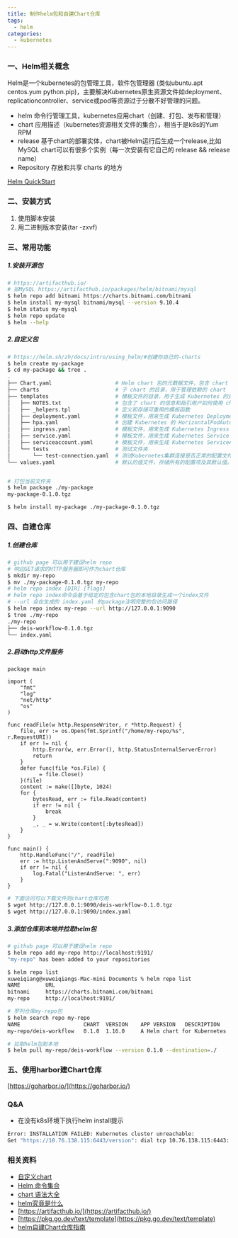```yaml
---
title: 制作helm包和自建Chart仓库
tags:
  - helm
categories:
  - kubernetes
---
```


### 一、Helm相关概念

Helm是一个kubernetes的包管理工具，软件包管理器 (类似ubuntu.apt centos.yum python.pip)，主要解决Kubernetes原生资源文件如deployment、replicationcontroller、service或pod等资源过于分散不好管理的问题。

- helm 命令行管理工具，kubernetes应用chart（创建、打包、发布和管理）
- chart 应用描述（kubernetes资源相关文件的集合），相当于是k8s的Yum RPM
- release 基于chart的部署实体，chart被Helm运行后生成一个release,比如MySQL chart可以有很多个实例（每一次安装有它自己的 release && release name）
- Repository 存放和共享 charts 的地方

[Helm QuickStart](https://helm.sh/zh/docs/intro/using_helm/)

### 二、安装方式

1. 使用脚本安装
2. 用二进制版本安装(tar -zxvf)

### 三、常用功能

##### 1.安装开源包

``` bash
# https://artifacthub.io/
# 如MySQL https://artifacthub.io/packages/helm/bitnami/mysql
$ helm repo add bitnami https://charts.bitnami.com/bitnami
$ helm install my-mysql bitnami/mysql --version 9.10.4
$ helm status my-mysql
$ helm repo update
$ helm --help
```

##### 2.自定义包

``` bash
# https://helm.sh/zh/docs/intro/using_helm/#创建你自己的-charts
$ helm create my-package
$ cd my-package && tree .
.
├── Chart.yaml                    # Helm chart 包的元数据文件，包含 chart 的名称、版本、描述等信息。
├── charts                        # 子 chart 的目录，用于管理依赖的 chart
├── templates                     # 模板文件的目录，用于生成 Kubernetes 的资源清单
│   ├── NOTES.txt                 # 包含了 chart 的信息和指引用户如何使用 chart
│   ├── _helpers.tpl              # 定义和存储可重用的模板函数
│   ├── deployment.yaml           # 模板文件，用来生成 Kubernetes Deployment 资源的清单
│   ├── hpa.yaml                  # 创建 Kubernetes 的 HorizontalPodAutoscaler（HPA）资源对象
│   ├── ingress.yaml              # 模板文件，用来生成 Kubernetes Ingress 资源的清单
│   ├── service.yaml              # 模板文件，用来生成 Kubernetes Service 资源的清单
│   ├── serviceaccount.yaml       # 模板文件，用来生成 Kubernetes ServiceAccount 资源的清单
│   └── tests                     # 测试文件夹
│       └── test-connection.yaml  # 测试Kubernetes集群连接是否正常的配置文件
└── values.yaml                   # 默认的值文件，存储所有的配置项及其默认值。


# 打包当前文件夹
$ helm package ./my-package
my-package-0.1.0.tgz

$ helm install my-package ./my-package-0.1.0.tgz
```

### 四、自建仓库

##### 1.创建仓库

``` bash
# github page 可以用于建设helm repo
# 响应GET请求的HTTP服务器即可作为chart仓库
$ mkdir my-repo
$ mv ./my-package-0.1.0.tgz my-repo
# helm repo index [DIR] [flags]
# helm repo index命令会基于给定的包含chart包的本地目录生成一个index文件
# --url 会在生成的 index.yaml 的package注明完整的包访问路径
$ helm repo index my-repo --url http://127.0.0.1:9090
$ tree ./my-repo 
./my-repo
├── deis-workflow-0.1.0.tgz
└── index.yaml
```

##### 2.启动http文件服务

``` golang
package main

import (
	"fmt"
	"log"
	"net/http"
	"os"
)

func readFile(w http.ResponseWriter, r *http.Request) {
	file, err := os.Open(fmt.Sprintf("/home/my-repo/%s", r.RequestURI))
	if err != nil {
		http.Error(w, err.Error(), http.StatusInternalServerError)
		return
	}
	defer func(file *os.File) {
		_ = file.Close()
	}(file)
	content := make([]byte, 1024)
	for {
		bytesRead, err := file.Read(content)
		if err != nil {
			break
		}
		_, _ = w.Write(content[:bytesRead])
	}
}

func main() {
	http.HandleFunc("/", readFile)
	err := http.ListenAndServe(":9090", nil)
	if err != nil {
		log.Fatal("ListenAndServe: ", err)
	}
}
```

``` bash
# 下面访问可以下载文件则chart仓库可用
$ wget http://127.0.0.1:9090/deis-workflow-0.1.0.tgz
$ wget http://127.0.0.1:9090/index.yaml
```

##### 3.添加仓库到本地并拉取helm包

``` bash
# github page 可以用于建设helm repo
$ helm repo add my-repo http://localhost:9191/      
"my-repo" has been added to your repositories

$ helm repo list
xuweiqiang@xuweiqiangs-Mac-mini Documents % helm repo list
NAME     	URL                                              
bitnami  	https://charts.bitnami.com/bitnami
my-repo  	http://localhost:9191/

# 罗列仓库my-repo包
$ helm search repo my-repo
NAME                 	CHART  VERSION	  APP VERSION	DESCRIPTION                
my-repo/deis-workflow	0.1.0  1.16.0     A Helm chart for Kubernetes

# 拉取helm包到本地
$ helm pull my-repo/deis-workflow --version 0.1.0 --destination=./
```

### 五、使用harbor建Chart仓库

[https://goharbor.io/](https://goharbor.io/)

### Q&A

- 在没有k8s环境下执行helm install提示

``` bash
Error: INSTALLATION FAILED: Kubernetes cluster unreachable: 
Get "https://10.76.138.115:6443/version": dial tcp 10.76.138.115:6443: connect: no route to host
```

### 相关资料

- [自定义chart](https://helm.sh/zh/docs/intro/using_helm/#%E5%AE%89%E8%A3%85%E5%89%8D%E8%87%AA%E5%AE%9A%E4%B9%89-chart)
- [Helm 命令集合](https://helm.sh/zh/docs/helm/helm/)
- [chart 语法大全](https://helm.sh/zh/docs/chart_template_guide/getting_started/)
- [helm究竟是什么](https://bbs.huaweicloud.com/blogs/280351)
- [https://artifacthub.io/](https://artifacthub.io/)
- [https://pkg.go.dev/text/template](https://pkg.go.dev/text/template)
- [helm自建Chart仓库指南](https://helm.sh/zh/docs/topics/chart_repository/)